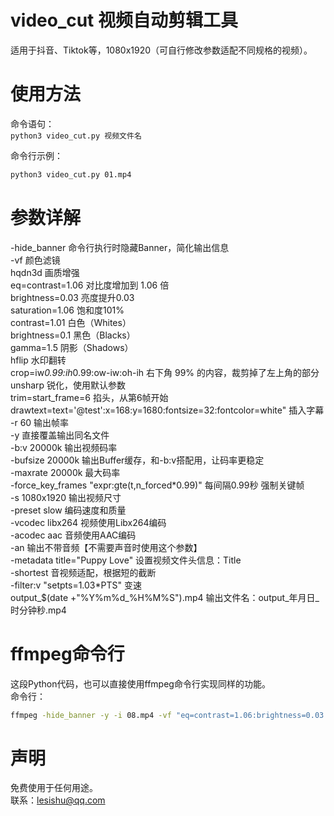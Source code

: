 # video_cut 视频自动剪辑工具
适用于抖音、Tiktok等，1080x1920（可自行修改参数适配不同规格的视频）。

# 使用方法
命令语句：\
```python3 video_cut.py 视频文件名```

命令行示例：
```sh
python3 video_cut.py 01.mp4
```

# 参数详解

-hide_banner	命令行执行时隐藏Banner，简化输出信息\
-vf	颜色滤镜\
hqdn3d	画质增强\
eq=contrast=1.06	对比度增加到 1.06 倍\
brightness=0.03	亮度提升0.03\
saturation=1.06	饱和度101%\
contrast=1.01	白色（Whites）\
brightness=0.1	黑色（Blacks）\
gamma=1.5	阴影（Shadows）\
hflip	水印翻转\
crop=iw*0.99:ih*0.99:ow-iw:oh-ih	右下角 99% 的内容，裁剪掉了左上角的部分\
unsharp	锐化，使用默认参数\
trim=start_frame=6	掐头，从第6帧开始\
drawtext=text='@test':x=168:y=1680:fontsize=32:fontcolor=white"	插入字幕\
-r 60	输出帧率\
-y	直接覆盖输出同名文件\
-b:v 20000k	输出视频码率\
-bufsize 20000k	输出Buffer缓存，和-b:v搭配用，让码率更稳定\
-maxrate 20000k	最大码率\
-force_key_frames "expr:gte(t,n_forced\*0.99)"	每间隔0.99秒 强制关键帧\
-s 1080x1920	输出视频尺寸\
-preset slow	编码速度和质量\
-vcodec libx264	视频使用Libx264编码\
-acodec aac	音频使用AAC编码\
-an	输出不带音频【不需要声音时使用这个参数】\
-metadata title="Puppy Love"	设置视频文件头信息：Title\
-shortest	音视频适配，根据短的截断\
-filter:v "setpts=1.03*PTS"	变速\
output_$(date +"%Y%m%d_%H%M%S").mp4	输出文件名：output_年月日_时分钟秒.mp4

# ffmpeg命令行
这段Python代码，也可以直接使用ffmpeg命令行实现同样的功能。\
命令行：
```sh
ffmpeg -hide_banner -y -i 08.mp4 -vf "eq=contrast=1.06:brightness=0.03:saturation=1.06:brightness=0.01:contrast=1.01:gamma=1.01,crop=iw\*0.99:ih\*0.99:ow-iw:oh-ih,unsharp,trim=start_frame=6,hflip,hqdn3d,setpts=PTS/1.06,drawtext=text='@puppylove':x=w-mod(t\*30\\,w+tw):y=h-th-168:fontsize=36:fontcolor=white" -b:v 20000k -bufsize 20000k -maxrate 20000k -vcodec libx264 -acodec aac -shortest -force_key_frames "expr:gte(t,n_forced*0.99)" -r 60 -s 1080x1920 -preset slow -metadata title="Puppy Love" output_$(date +"%Y%m%d_%H%M%S").mp4
```

# 声明
免费使用于任何用途。\
联系：lesishu@qq.com
